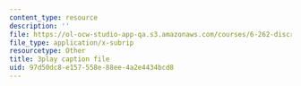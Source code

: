 ```yaml
---
content_type: resource
description: ''
file: https://ol-ocw-studio-app-qa.s3.amazonaws.com/courses/6-262-discrete-stochastic-processes-spring-2011/97d50dc8e157558e88ee4a2e4434bcd8_qxaBDDib9_A.vtt
file_type: application/x-subrip
resourcetype: Other
title: 3play caption file
uid: 97d50dc8-e157-558e-88ee-4a2e4434bcd8
---
```


